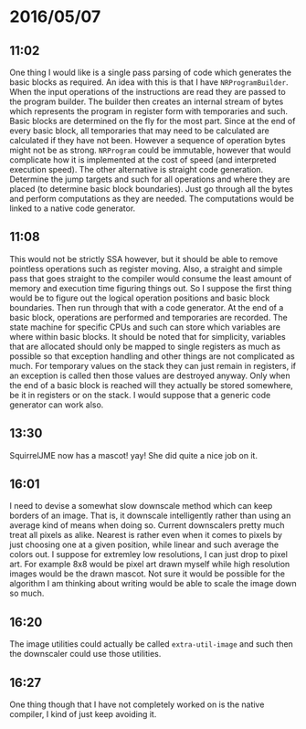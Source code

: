 # 2016/05/07

## 11:02

One thing I would like is a single pass parsing of code which generates the
basic blocks as required. An idea with this is that I have `NRProgramBuilder`.
When the input operations of the instructions are read they are passed to
the program builder. The builder then creates an internal stream of bytes which
represents the program in register form with temporaries and such. Basic blocks
are determined on the fly for the most part. Since at the end of every basic
block, all temporaries that may need to be calculated are calculated if they
have not been. However a sequence of operation bytes might not be as strong.
`NRProgram` could be immutable, however that would complicate how it is
implemented at the cost of speed (and interpreted execution speed). The
other alternative is straight code generation. Determine the jump targets and
such for all operations and where they are placed (to determine basic block
boundaries). Just go through all the bytes and perform computations as they
are needed. The computations would be linked to a native code generator.

## 11:08

This would not be strictly SSA however, but it should be able to remove
pointless operations such as register moving. Also, a straight and simple pass
that goes straight to the compiler would consume the least amount of memory and
execution time figuring things out. So I suppose the first thing would be to
figure out the logical operation positions and basic block boundaries. Then
run through that with a code generator. At the end of a basic block, operations
are performed and temporaries are recorded. The state machine for specific
CPUs and such can store which variables are where within basic blocks. It
should be noted that for simplicity, variables that are allocated should only
be mapped to single registers as much as possible so that exception handling
and other things are not complicated as much. For temporary values on the stack
they can just remain in registers, if an exception is called then those values
are destroyed anyway. Only when the end of a basic block is reached will they
actually be stored somewhere, be it in registers or on the stack. I would
suppose that a generic code generator can work also.

## 13:30

SquirrelJME now has a mascot! yay! She did quite a nice job on it.

## 16:01

I need to devise a somewhat slow downscale method which can keep borders of an
image. That is, it downscale intelligently rather than using an average kind of
means when doing so. Current downscalers pretty much treat all pixels as alike.
Nearest is rather even when it comes to pixels by just choosing one at a given
position, while linear and such average the colors out. I suppose for extremley
low resolutions, I can just drop to pixel art. For example 8x8 would be pixel
art drawn myself while high resolution images would be the drawn mascot. Not
sure it would be possible for the algorithm I am thinking about writing would
be able to scale the image down so much.

## 16:20

The image utilities could actually be called `extra-util-image` and such then
the downscaler could use those utilities.

## 16:27

One thing though that I have not completely worked on is the native compiler,
I kind of just keep avoiding it.

